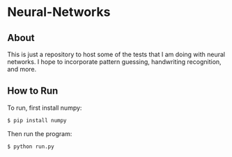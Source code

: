 # Neural-Networks
## About
This is just a repository to host some of the tests that I am doing with neural
networks. I hope to incorporate pattern guessing, handwriting recognition, and
more.
## How to Run
To run, first install numpy:
```bash
$ pip install numpy
```
Then run the program:
```bash
$ python run.py
```
